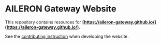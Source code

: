 # AILERON Gateway Website

This repository contains resources for **[https://aileron-gateway.github.io/](https://aileron-gateway.github.io/)**.

See the [contributing instruction](https://aileron-gateway.github.io/community/contributing/website/) when developing the website.
